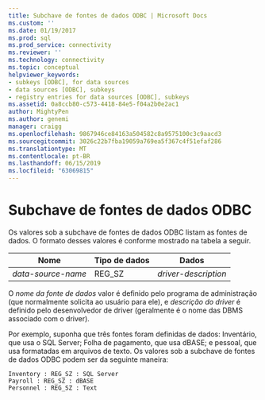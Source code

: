 ```yaml
---
title: Subchave de fontes de dados ODBC | Microsoft Docs
ms.custom: ''
ms.date: 01/19/2017
ms.prod: sql
ms.prod_service: connectivity
ms.reviewer: ''
ms.technology: connectivity
ms.topic: conceptual
helpviewer_keywords:
- subkeys [ODBC], for data sources
- data sources [ODBC], subkeys
- registry entries for data sources [ODBC], subkeys
ms.assetid: 0a8ccb80-c573-4418-84e5-f04a2b0e2ac1
author: MightyPen
ms.author: genemi
manager: craigg
ms.openlocfilehash: 9867946ce84163a504582c8a9575100c3c9aacd3
ms.sourcegitcommit: 3026c22b7fba19059a769ea5f367c4f51efaf286
ms.translationtype: MT
ms.contentlocale: pt-BR
ms.lasthandoff: 06/15/2019
ms.locfileid: "63069815"
---
```

# <a name="odbc-data-sources-subkey"></a>Subchave de fontes de dados ODBC
Os valores sob a subchave de fontes de dados ODBC listam as fontes de dados. O formato desses valores é conforme mostrado na tabela a seguir.  
  
|Nome|Tipo de dados|Dados|  
|----------|---------------|----------|  
|*data-source-name*|REG_SZ|*driver-description*|  
  
 O *nome da fonte de dados* valor é definido pelo programa de administração (que normalmente solicita ao usuário para ele), e *descrição do driver* é definido pelo desenvolvedor de driver (geralmente é o nome das DBMS associado com o driver).  
  
 Por exemplo, suponha que três fontes foram definidas de dados: Inventário, que usa o SQL Server; Folha de pagamento, que usa dBASE; e pessoal, que usa formatadas em arquivos de texto. Os valores sob a subchave de fontes de dados ODBC podem ser da seguinte maneira:  
  
```  
Inventory : REG_SZ : SQL Server  
Payroll : REG_SZ : dBASE  
Personnel : REG_SZ : Text  
```

